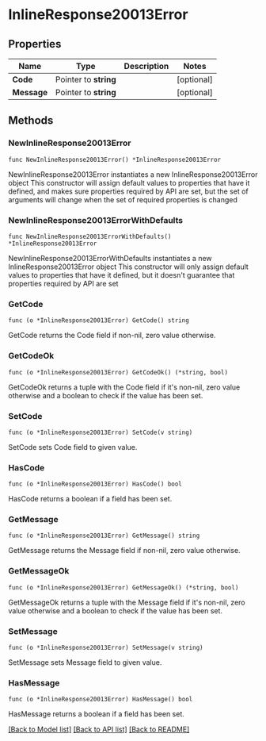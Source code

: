 # InlineResponse20013Error

## Properties

Name | Type | Description | Notes
------------ | ------------- | ------------- | -------------
**Code** | Pointer to **string** |  | [optional] 
**Message** | Pointer to **string** |  | [optional] 

## Methods

### NewInlineResponse20013Error

`func NewInlineResponse20013Error() *InlineResponse20013Error`

NewInlineResponse20013Error instantiates a new InlineResponse20013Error object
This constructor will assign default values to properties that have it defined,
and makes sure properties required by API are set, but the set of arguments
will change when the set of required properties is changed

### NewInlineResponse20013ErrorWithDefaults

`func NewInlineResponse20013ErrorWithDefaults() *InlineResponse20013Error`

NewInlineResponse20013ErrorWithDefaults instantiates a new InlineResponse20013Error object
This constructor will only assign default values to properties that have it defined,
but it doesn't guarantee that properties required by API are set

### GetCode

`func (o *InlineResponse20013Error) GetCode() string`

GetCode returns the Code field if non-nil, zero value otherwise.

### GetCodeOk

`func (o *InlineResponse20013Error) GetCodeOk() (*string, bool)`

GetCodeOk returns a tuple with the Code field if it's non-nil, zero value otherwise
and a boolean to check if the value has been set.

### SetCode

`func (o *InlineResponse20013Error) SetCode(v string)`

SetCode sets Code field to given value.

### HasCode

`func (o *InlineResponse20013Error) HasCode() bool`

HasCode returns a boolean if a field has been set.

### GetMessage

`func (o *InlineResponse20013Error) GetMessage() string`

GetMessage returns the Message field if non-nil, zero value otherwise.

### GetMessageOk

`func (o *InlineResponse20013Error) GetMessageOk() (*string, bool)`

GetMessageOk returns a tuple with the Message field if it's non-nil, zero value otherwise
and a boolean to check if the value has been set.

### SetMessage

`func (o *InlineResponse20013Error) SetMessage(v string)`

SetMessage sets Message field to given value.

### HasMessage

`func (o *InlineResponse20013Error) HasMessage() bool`

HasMessage returns a boolean if a field has been set.


[[Back to Model list]](../README.md#documentation-for-models) [[Back to API list]](../README.md#documentation-for-api-endpoints) [[Back to README]](../README.md)



